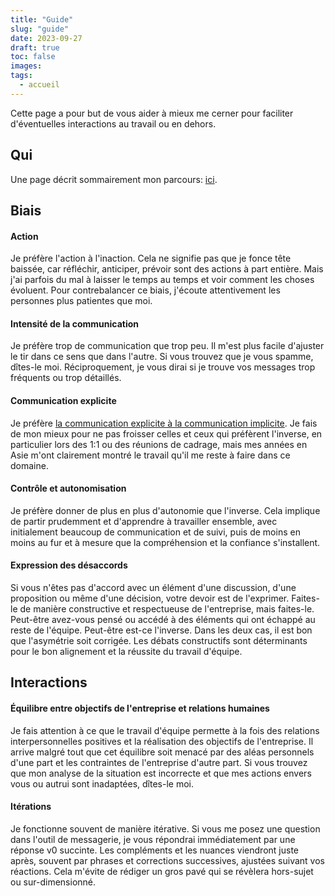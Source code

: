 ```yaml
---
title: "Guide"
slug: "guide"
date: 2023-09-27
draft: true
toc: false
images:
tags:
  - accueil
---
```


Cette page a pour but de vous aider à mieux me cerner pour faciliter d'éventuelles interactions au travail ou en dehors.

## Qui

Une page décrit sommairement mon parcours: [ici](a-propos).

## Biais
#### Action
Je préfère l'action à l'inaction. Cela ne signifie pas que je fonce tête baissée, car réfléchir, anticiper, prévoir sont des actions à part entière. Mais j'ai parfois du mal à laisser le temps au temps et voir comment les choses évoluent. Pour contrebalancer ce biais, j'écoute attentivement les personnes plus patientes que moi.
#### Intensité de la communication
Je préfère trop de communication que trop peu. Il m'est plus facile d'ajuster le tir dans ce sens que dans l'autre. Si vous trouvez que je vous spamme, dîtes-le moi. Réciproquement, je vous dirai si je trouve vos messages trop fréquents ou trop détaillés.
#### Communication explicite
Je préfère [la communication explicite à la communication implicite](https://en.wikipedia.org/wiki/High-context_and_low-context_cultures). Je fais de mon mieux pour ne pas froisser celles et ceux qui préfèrent l'inverse, en particulier lors des 1:1 ou des réunions de cadrage, mais mes années en Asie m'ont clairement montré le travail qu'il me reste à faire dans ce domaine.
#### Contrôle et autonomisation
Je préfère donner de plus en plus d'autonomie que l'inverse. Cela implique de partir prudemment et d'apprendre à travailler ensemble, avec initialement beaucoup de communication et de suivi, puis de moins en moins au fur et à mesure que la compréhension et la confiance s'installent.
#### Expression des désaccords
Si vous n'êtes pas d'accord avec un élément d'une discussion, d'une proposition ou même d'une décision, votre devoir est de l'exprimer. Faites-le de manière constructive et respectueuse de l'entreprise, mais faites-le. Peut-être avez-vous pensé ou accédé à des éléments qui ont échappé au reste de l'équipe. Peut-être est-ce l'inverse. Dans les deux cas, il est bon que l'asymétrie soit corrigée. Les débats constructifs sont déterminants pour le bon alignement et la réussite du travail d'équipe.

## Interactions
#### Équilibre entre objectifs de l'entreprise et relations humaines
Je fais attention à ce que le travail d'équipe permette à la fois des relations interpersonnelles positives et la réalisation des objectifs de l'entreprise. Il arrive malgré tout que cet équilibre soit menacé par des aléas personnels d'une part et les contraintes de l'entreprise d'autre part. Si vous trouvez que mon analyse de la situation est incorrecte et que mes actions envers vous ou autrui sont inadaptées, dîtes-le moi.
#### Itérations
Je fonctionne souvent de manière itérative. Si vous me posez une question dans l'outil de messagerie, je vous répondrai immédiatement par une réponse v0 succinte. Les compléments et les nuances viendront juste après, souvent par phrases et corrections successives, ajustées suivant vos réactions. Cela m'évite de rédiger un gros pavé qui se révèlera hors-sujet ou sur-dimensionné.
